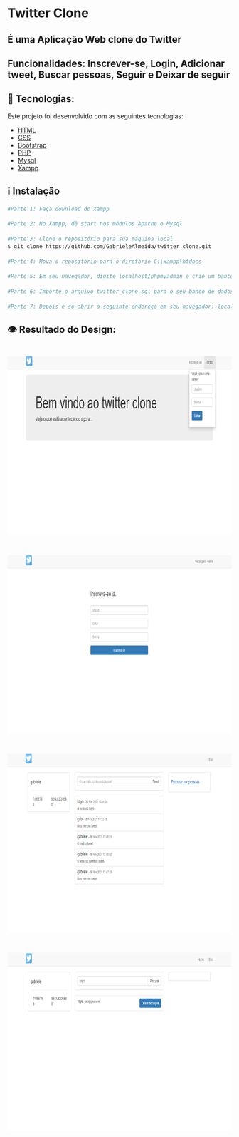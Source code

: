 # Twitter Clone

## É uma Aplicação Web clone do Twitter
## Funcionalidades: Inscrever-se, Login, Adicionar tweet, Buscar pessoas, Seguir e Deixar de seguir

## :rocket: Tecnologias:

Este projeto foi desenvolvido com as seguintes tecnologias:

- [HTML](https://www.w3schools.com/html/)
- [CSS](https://www.w3schools.com/css/)
- [Bootstrap](https://bootstrapdocs.com/v3.3.6/docs/getting-started/)
- [PHP](https://www.php.net/)
- [Mysql](https://www.mysql.com/)
- [Xampp](https://www.apachefriends.org/pt_br/download.html)

## :information_source: Instalação

```bash
#Parte 1: Faça download do Xampp 

#Parte 2: No Xampp, dê start nos módulos Apache e Mysql

#Parte 3: Clone o repositório para sua máquina local
$ git clone https://github.com/GabrieleAlmeida/twitter_clone.git

#Parte 4: Mova o repositório para o diretório C:\xampp\htdocs

#Parte 5: Em seu navegador, digite localhost/phpmyadmin e crie um banco de dados chamado 'twitter_clone'

#Parte 6: Importe o arquivo twitter_clone.sql para o seu banco de dados

#Parte 7: Depois é so abrir o seguinte endereço em seu navegador: localhost/twitter_clone/index.php

```

## 👁️ Resultado do Design:

<h1 align="center">

<img src="https://github.com/GabrieleAlmeida/twitter_clone/blob/main/imagens/index.png"
    height="400">
    
</h1>

<h1 align="center">

<img src="https://github.com/GabrieleAlmeida/twitter_clone/blob/main/imagens/inscrevase.png"
    height="400">
    
</h1>

<h1 align="center">

<img src="https://github.com/GabrieleAlmeida/twitter_clone/blob/main/imagens/home.png"
    height="400">
    
</h1>

<h1 align="center">

<img src="https://github.com/GabrieleAlmeida/twitter_clone/blob/main/imagens/procurar_pessoas.png"
    height="400">
    
</h1>
